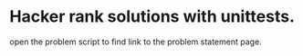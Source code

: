 # Hacker rank solutions with unittests.  

open the problem script to find link to the problem statement page. 